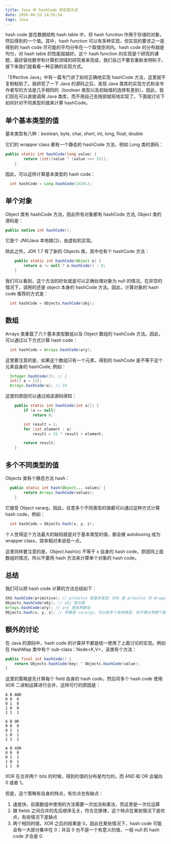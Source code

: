 ```yaml
---
title: Java 中 hashCode 的实现方式
date: 2016-04-22 14:55:54
tags: Java
---
```


hash code 是在数据结构 hash table 中，将 hash function 作用于存储的对象，然后得到的一个值。其中，hash function 可以有多种实现，但实现的要求之一是得到的 hash code 尽可能的平均分布在一个取值空间内。hash code 的分布越是均匀，对 hash table 的性能就越好。这个 hash function 的实现是个研究的课题，最好留给数学和计算机领域的研究者来完成，我们自己不要去重新发明轮子，接下来我们就看看一种正确的实现方式。

「Effective Java」中有一篇专门讲了如何正确地实现 hashCode 方法，这里就不复制粘贴了。我研究了一下 Java 的源码之后，发现 Java 类库的实现方式和该书作者写的方法是几乎相同的（boolean 类型以及初始值的选择有差别）。因此，我们现在可以直接调用 Java 类库，而不用自己去按部就班地实现了。下面就讨论下如何针对不同类型的值来计算 hashCode。

## 单个基本类型的值

基本类型有八种：boolean, byte, char, short, int, long, float, double

它们的 wrapper class 都有一个静态的 hashCode 方法，例如 Long 类的源码：

```Java
public static int hashCode(long value) {
        return (int)(value ^ (value >>> 32));
    }
```

因此，可以这样计算基本类型的 hash code：

```Java
  int hashCode = Long.hashCode(1920L);
```

## 单个对象

Object 类有 hashCode 方法，因此所有对象都有 hashCode 方法, Object 类的源码是：

```Java
public native int hashCode();
```

它是个 JNI(Java 本地接口)，由虚拟机实现。

除此之外，JDK 1.7 有了新的 Objects 类，其中也有个 hashCode 方法：

```Java
    public static int hashCode(Object o) {
        return o != null ? o.hashCode() : 0;
    }
```

我们可以看到，这个方法的好处就是可以正确处理对象为 null 的情况。在非空的情况下，调用的还是 object 本身的 hashCode 方法。因此，计算对象的 hash code 推荐的方式是：

```Java
  int hashCode = Objects.hashCode(obj);
```

## 数组

Arrays 类重载了八个基本类型数组以及 Object 数组的 hashCode 方法。因此，可以通过以下方式计算 hash code：

```Java
  int hashCode = Arrays.hashCode(ary);
```

这里要注意的是，如果这个数组只有一个元素，得到的 hashCode 是不等于这个元素自身的 hashCode, 例如：

```Java
  Integer.hashCode(3); // 3
  int[] a = {3};
  Arrays.hashCode(a); // 34
```

这里的原因可以通过阅读源码得知：

```Java
    public static int hashCode(int a[]) {
        if (a == null)
            return 0;

        int result = 1;
        for (int element : a)
            result = 31 * result + element;

        return result;
    }
```

## 多个不同类型的值

Objects 类有个静态方法 hash：

```Java
  public static int hash(Object... values) {
        return Arrays.hashCode(values);
    }
```

它接受 Object vararg，因此，任意多个不同类型的值都可以通过这种方式计算 hash code，例如：

```Java
  int hashCode = Objects.hash(x, y, z);
```

个人觉得这个方法最大的缺陷就是对于基本类型的值，都会被 autoboxing 成为 wrapper class，效率相对来说低一点。

这里同样要注意的是，Object.hash(x) 不等于 x 自身的 hash code，原因同上面数组的情况，所以不要用 hash 方法来计算单个对象的 hash code。


## 总结

我们可以把 hash code 计算的方法总结如下：

```Java
XXX.hashCode(primitive); // primitve 是基本类型，XXX 是 primitve 的 Wrapper Class
Objects.hashCode(obj); // obj 是对象
Arrays.hashCode(ary); // ary 是各种数组
Objects.hash(x, y, z); // 参数是 varargs，可以是多个各种类型，但不建议参数个数只有一个
```

## 额外的讨论

在 Java 的源码中，hash code 的计算并不都是统一使用了上面讨论的实现。例如在 HashMap 类中有个 sub-class：Node<K,V>，该类有个方法：

```Java
public final int hashCode() {
    return Objects.hashCode(key) ^ Objects.hashCode(value);
}
```

这里的策略是先计算每个 field 自身的 hash code，然后将多个 hash code 使用 XOR 二进制运算进行合并，这样可行的原因是：

```
A B AND
0 0  0
0 1  0
1 0  0
1 1  1

A B OR
0 0  0
0 1  1
1 0  1
1 1  1

A B XOR
0 0  0
0 1  1
1 0  1
1 1  0
```

XOR 在合并两个 bits 的时候，得到的值的分布是均匀的，而 AND 和 OR 会偏向 0 或者 1。

但是，这个策略有自身的特点，有优点也有缺点：

1. 速度快，前面数组中使用的方法需要一次加法和乘法，而这里是一次位运算
2. 跟 fields 之间合并的先后顺序无关，符合交换律，这个特点在某些情况下是优点，有些情况下是缺点
3. 两个相同的值，XOR 之后的结果是 0，因此在某些情况下，hash code 可能会有一大部分集中在 0；并且 0 也不是一个有意义的值，一般 null 的 hash code 才会是 0. 